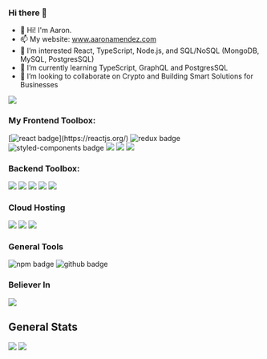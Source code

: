 ### Hi there 👋


<!-- **aaronamendez/aaronamendez** is a ✨ _special_ ✨ repository because its `README.md` (this file) appears on your GitHub profile. -->

- 👋 Hi! I'm Aaron.
- 📫 My website: www.aaronamendez.com
- 🔭 I’m interested React, TypeScript, Node.js, and SQL/NoSQL (MongoDB, MySQL, PostgresSQL)
- 🌱 I’m currently learning TypeScript, GraphQL and PostgresSQL
- 👯 I’m looking to collaborate on Crypto and Building Smart Solutions for Businesses

![](https://komarev.com/ghpvc/?username=aaronamendez&color=orange)


### My Frontend Toolbox: 
<p>
  [<img src="https://img.shields.io/badge/React-20232A?style=for-the-badge&logo=react&logoColor=61DAFB" alt="react badge"/>](https://reactjs.org/)
  <img src="https://img.shields.io/badge/Redux-593D88?style=for-the-badge&logo=redux&logoColor=white" alt="redux badge"/>
  <img src="https://img.shields.io/badge/styled--components-DB7093?style=for-the-badge&logo=styled-components&logoColor=white" alt="styled-components badge"/>
  <img src="https://img.shields.io/badge/Material--UI-0081CB?style=for-the-badge&logo=material-ui&logoColor=white"/>
  <img src="https://img.shields.io/badge/Bootstrap-563D7C?style=for-the-badge&logo=bootstrap&logoColor=white"/>
  <img src="https://img.shields.io/badge/Tailwind_CSS-38B2AC?style=for-the-badge&logo=tailwind-css&logoColor=white"/>
</p>

### Backend Toolbox:
<p>
  <img src="https://img.shields.io/badge/TypeScript-007ACC?style=for-the-badge&logo=typescript&logoColor=white"/>
  <img src="https://img.shields.io/badge/Node.js-43853D?style=for-the-badge&logo=node.js&logoColor=white"/>
  <img src="https://img.shields.io/badge/SQLite-07405E?style=for-the-badge&logo=sqlite&logoColor=white"/>
  <img src="https://img.shields.io/badge/PostgreSQL-316192?style=for-the-badge&logo=postgresql&logoColor=white"/>
  <img src="https://img.shields.io/badge/Express.js-404D59?style=for-the-badge"/>
</p>


### Cloud Hosting
<p>
  <img src="https://img.shields.io/badge/Heroku-430098?style=for-the-badge&logo=heroku&logoColor=white"/>
  <img src="https://img.shields.io/badge/Amazon_AWS-232F3E?style=for-the-badge&logo=amazon-aws&logoColor=white"/>
  <img src="https://img.shields.io/badge/Netlify-00C7B7?style=for-the-badge&logo=netlify&logoColor=white"/>
</p>

### General Tools
<p>
  <img src="https://img.shields.io/badge/npm-CB3837?style=for-the-badge&logo=npm&logoColor=white" alt="npm badge"/>
  <img src="https://img.shields.io/badge/GitHub-100000?style=for-the-badge&logo=github&logoColor=white" alt="github badge"/>
</p>

### Believer In
<p>
  <img src="https://img.shields.io/badge/Bitcoin-000000?style=for-the-badge&logo=bitcoin&logoColor=white"/>
</p>

## General Stats
<img src="https://github-readme-stats.vercel.app/api?username=aaronamendez&theme=blue-green"/>
<img src="https://github-readme-stats.vercel.app/api/top-langs/?username=aaronamendez&theme=blue-green" />
